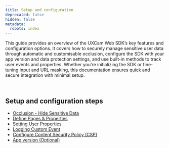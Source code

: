 ```yaml
---
title: Setup and configuration
deprecated: false
hidden: false
metadata:
  robots: index
---
```

This guide provides an overview of the UXCam Web SDK’s key features and configuration options. It covers how to securely manage sensitive user data through automatic and customisable occlusion, configure the SDK with your app version and data protection settings, and use built-in methods to track user events and properties. Whether you’re initializing the SDK or fine-tuning input and URL masking, this documentation ensures quick and secure integration with minimal setup.

<br />

## Setup and configuration steps

* [Occlusion - Hide Sensitive Data](https://developer.uxcam.com/v2.0-draft/update/docs/occlusion#/)
* [Define Pages & Properties](https://developer.uxcam.com/v2.0-draft/update/docs/define-pages-properties-to-simplify-data)
* [Setting User Properties](https://developer.uxcam.com/v2.0-draft/update/docs/user-properties)
* [Logging Custom Event](https://developer.uxcam.com/v2.0-draft/update/docs/logging-custom-event#/)
* [Configure Content Security Policy (CSP)](https://developer.uxcam.com/v2.0-draft/update/docs/csp#/)
* [App version (Optional)](https://developer.uxcam.com/v2.0-draft/update/docs/app-version#/)